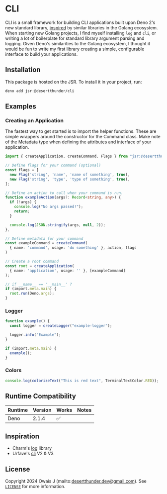 # CLI

CLI is a small framework for building CLI applications built upon Deno 2's
new standard library, [inspired](#inspiration) by similar libraries in the
Golang ecosystem. When starting new Golang projects, I find myself installing
`log` and `cli`, or writing a lot of boilerplate for standard library argument
parsing and logging. Given Deno's similarities to the Golang ecosystem, I thought
it would be fun to write my first library creating a simple, configurable
interface to build your applications.

## Installation

This package is hosted on the JSR. To install it in your project, run:

```bash
deno add jsr:@desertthunder/cli
```

## Examples

### Creating an Application

The fastest way to get started is to import the helper functions. These are
simple wrappers around the constructor for the Command class. Make note of the
Metadata type when defining the attributes and interface of your application.

```typescript
import { createApplication, createCommand, Flags } from "jsr:@desertthunder/cli";

// Define flags for your command (optional)
const flags = [
  new Flag('string', 'name', 'name of something', true),
  new Flag('string', 'type', 'type of something', true),
];

// Define an action to call when your command is run.
function exampleAction(args?: Record<string, any>) {
  if (!args) {
    console.log("No args passed!");
    return;
  }

  console.log(JSON.stringify(args, null, 2));
},

// Define metadata for your command
const exampleCommand = createCommand(
  { name: 'command', usage: 'do something' }, action, flags
)

// Create a root command
const root = createApplication(
  { name: 'application', usage: '' }, [exampleCommand]
);

// if __name__ == '__main__' ?
if (import.meta.main) {
  root.run(Deno.args);
}
```

### Logger

```typescript
function example() {
  const logger = createLogger("example-logger");

  logger.info("Example");
}

if (import.meta.main) {
  example();
}
```

### Colors

```typescript
console.log(colorizeText("This is red text", TerminalTextColor.RED));
```

## Runtime Compatibility

| Runtime | Version | Works | Notes |
| ------- | ------- | ----- | ----- |
| Deno    | 2.1.4   | ✅    |       |

## Inspiration

- Charm's [log](https://github.com/charmbracelet/log) library
- Urfave's [cli](https://github.com/urfave/cli) V2 & V3

## License

Copyright 2024 Owais J (mailto:desertthunder.dev@gmail.com). See [`LICENSE`](./LICENSE)
for more information.
